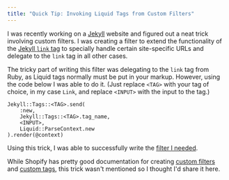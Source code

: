 ```yaml
---
title: "Quick Tip: Invoking Liquid Tags from Custom Filters"
---
```


I was recently working on a [Jekyll](https://jekyllrb.com/) website and figured out a neat trick involving custom filters. I was creating a filter to extend the functionality of the [Jekyll `link` tag](https://jekyllrb.com/docs/liquid/tags/#links) to specially handle certain site-specific URLs and delegate to the `link` tag in all other cases.

The tricky part of writing this filter was delegating to the `link` tag from Ruby, as Liquid tags normally must be put in your markup. However, using the code below I was able to do it. (Just replace `<TAG>` with your tag of choice, in my case `Link`, and replace `<INPUT>` with the input to the tag.)

```
Jekyll::Tags::<TAG>.send(
    :new,
    Jekyll::Tags::<TAG>.tag_name,
    <INPUT>,
    Liquid::ParseContext.new
).render(@context)
```

Using this trick, I was able to successfully write the [filter I needed](https://github.com/pzp1997/pennocp.org/blob/17469d51a14f831a63358e166c8bf092c8ebdf3f/src/_plugins/custom_filters.rb#L51-L56).

While Shopify has pretty good documentation for creating [custom filters](https://github.com/Shopify/liquid/wiki/Liquid-for-Programmers#create-your-own-filters) and [custom tags](https://github.com/Shopify/liquid/wiki/Liquid-for-Programmers#create-your-own-tags), this trick wasn't mentioned so I thought I'd share it here.
